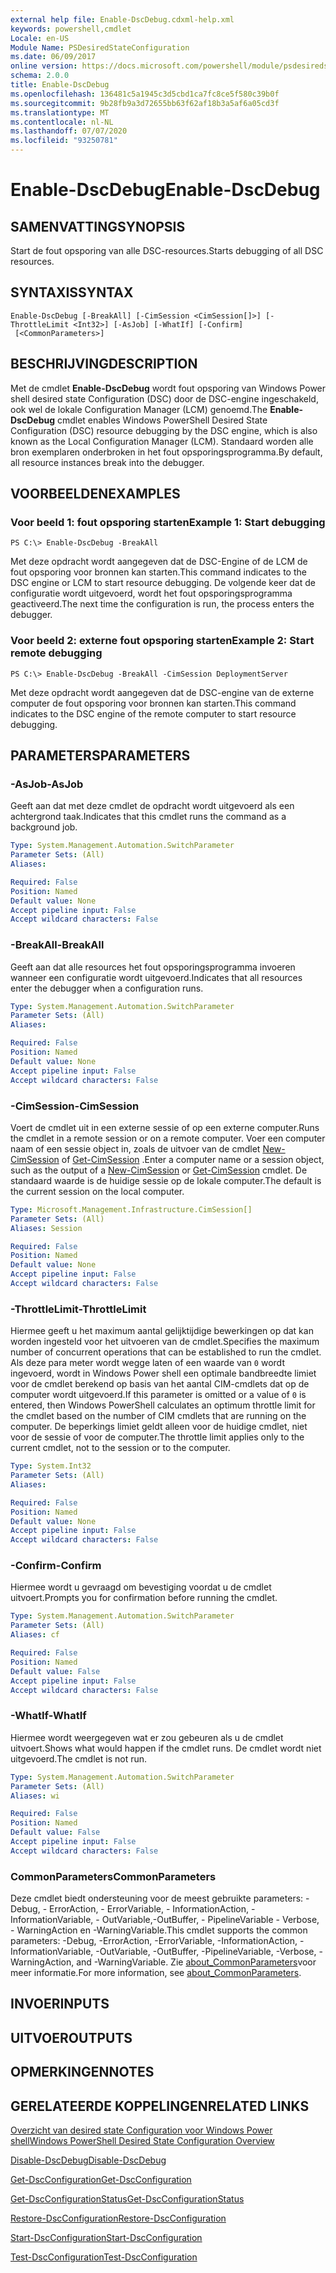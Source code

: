 ```yaml
---
external help file: Enable-DscDebug.cdxml-help.xml
keywords: powershell,cmdlet
Locale: en-US
Module Name: PSDesiredStateConfiguration
ms.date: 06/09/2017
online version: https://docs.microsoft.com/powershell/module/psdesiredstateconfiguration/enable-dscdebug?view=powershell-5.1&WT.mc_id=ps-gethelp
schema: 2.0.0
title: Enable-DscDebug
ms.openlocfilehash: 136481c5a1945c3d5cbd1ca7fc8ce5f580c39b0f
ms.sourcegitcommit: 9b28fb9a3d72655bb63f62af18b3a5af6a05cd3f
ms.translationtype: MT
ms.contentlocale: nl-NL
ms.lasthandoff: 07/07/2020
ms.locfileid: "93250781"
---
```

# <span data-ttu-id="c94b3-103">Enable-DscDebug</span><span class="sxs-lookup"><span data-stu-id="c94b3-103">Enable-DscDebug</span></span>

## <span data-ttu-id="c94b3-104">SAMENVATTING</span><span class="sxs-lookup"><span data-stu-id="c94b3-104">SYNOPSIS</span></span>
<span data-ttu-id="c94b3-105">Start de fout opsporing van alle DSC-resources.</span><span class="sxs-lookup"><span data-stu-id="c94b3-105">Starts debugging of all DSC resources.</span></span>

## <span data-ttu-id="c94b3-106">SYNTAXIS</span><span class="sxs-lookup"><span data-stu-id="c94b3-106">SYNTAX</span></span>

```
Enable-DscDebug [-BreakAll] [-CimSession <CimSession[]>] [-ThrottleLimit <Int32>] [-AsJob] [-WhatIf] [-Confirm]
 [<CommonParameters>]
```

## <span data-ttu-id="c94b3-107">BESCHRIJVING</span><span class="sxs-lookup"><span data-stu-id="c94b3-107">DESCRIPTION</span></span>
<span data-ttu-id="c94b3-108">Met de cmdlet **Enable-DscDebug** wordt fout opsporing van Windows Power shell desired state Configuration (DSC) door de DSC-engine ingeschakeld, ook wel de lokale Configuration Manager (LCM) genoemd.</span><span class="sxs-lookup"><span data-stu-id="c94b3-108">The **Enable-DscDebug** cmdlet enables Windows PowerShell Desired State Configuration (DSC) resource debugging by the DSC engine, which is also known as the Local Configuration Manager (LCM).</span></span>
<span data-ttu-id="c94b3-109">Standaard worden alle bron exemplaren onderbroken in het fout opsporingsprogramma.</span><span class="sxs-lookup"><span data-stu-id="c94b3-109">By default, all resource instances break into the debugger.</span></span>

## <span data-ttu-id="c94b3-110">VOORBEELDEN</span><span class="sxs-lookup"><span data-stu-id="c94b3-110">EXAMPLES</span></span>

### <span data-ttu-id="c94b3-111">Voor beeld 1: fout opsporing starten</span><span class="sxs-lookup"><span data-stu-id="c94b3-111">Example 1: Start debugging</span></span>

```
PS C:\> Enable-DscDebug -BreakAll
```

<span data-ttu-id="c94b3-112">Met deze opdracht wordt aangegeven dat de DSC-Engine of de LCM de fout opsporing voor bronnen kan starten.</span><span class="sxs-lookup"><span data-stu-id="c94b3-112">This command indicates to the DSC engine or LCM to start resource debugging.</span></span>
<span data-ttu-id="c94b3-113">De volgende keer dat de configuratie wordt uitgevoerd, wordt het fout opsporingsprogramma geactiveerd.</span><span class="sxs-lookup"><span data-stu-id="c94b3-113">The next time the configuration is run, the process enters the debugger.</span></span>

### <span data-ttu-id="c94b3-114">Voor beeld 2: externe fout opsporing starten</span><span class="sxs-lookup"><span data-stu-id="c94b3-114">Example 2: Start remote debugging</span></span>

```
PS C:\> Enable-DscDebug -BreakAll -CimSession DeploymentServer
```

<span data-ttu-id="c94b3-115">Met deze opdracht wordt aangegeven dat de DSC-engine van de externe computer de fout opsporing voor bronnen kan starten.</span><span class="sxs-lookup"><span data-stu-id="c94b3-115">This command indicates to the DSC engine of the remote computer to start resource debugging.</span></span>

## <span data-ttu-id="c94b3-116">PARAMETERS</span><span class="sxs-lookup"><span data-stu-id="c94b3-116">PARAMETERS</span></span>

### <span data-ttu-id="c94b3-117">-AsJob</span><span class="sxs-lookup"><span data-stu-id="c94b3-117">-AsJob</span></span>
<span data-ttu-id="c94b3-118">Geeft aan dat met deze cmdlet de opdracht wordt uitgevoerd als een achtergrond taak.</span><span class="sxs-lookup"><span data-stu-id="c94b3-118">Indicates that this cmdlet runs the command as a background job.</span></span>

```yaml
Type: System.Management.Automation.SwitchParameter
Parameter Sets: (All)
Aliases:

Required: False
Position: Named
Default value: None
Accept pipeline input: False
Accept wildcard characters: False
```

### <span data-ttu-id="c94b3-119">-BreakAll</span><span class="sxs-lookup"><span data-stu-id="c94b3-119">-BreakAll</span></span>
<span data-ttu-id="c94b3-120">Geeft aan dat alle resources het fout opsporingsprogramma invoeren wanneer een configuratie wordt uitgevoerd.</span><span class="sxs-lookup"><span data-stu-id="c94b3-120">Indicates that all resources enter the debugger when a configuration runs.</span></span>

```yaml
Type: System.Management.Automation.SwitchParameter
Parameter Sets: (All)
Aliases:

Required: False
Position: Named
Default value: None
Accept pipeline input: False
Accept wildcard characters: False
```

### <span data-ttu-id="c94b3-121">-CimSession</span><span class="sxs-lookup"><span data-stu-id="c94b3-121">-CimSession</span></span>
<span data-ttu-id="c94b3-122">Voert de cmdlet uit in een externe sessie of op een externe computer.</span><span class="sxs-lookup"><span data-stu-id="c94b3-122">Runs the cmdlet in a remote session or on a remote computer.</span></span>
<span data-ttu-id="c94b3-123">Voer een computer naam of een sessie object in, zoals de uitvoer van de cmdlet [New-CimSession](/powershell/module/cimcmdlets/new-cimsession) of [Get-CimSession](/powershell/module/cimcmdlets/get-cimsession) .</span><span class="sxs-lookup"><span data-stu-id="c94b3-123">Enter a computer name or a session object, such as the output of a [New-CimSession](/powershell/module/cimcmdlets/new-cimsession) or [Get-CimSession](/powershell/module/cimcmdlets/get-cimsession) cmdlet.</span></span>
<span data-ttu-id="c94b3-124">De standaard waarde is de huidige sessie op de lokale computer.</span><span class="sxs-lookup"><span data-stu-id="c94b3-124">The default is the current session on the local computer.</span></span>

```yaml
Type: Microsoft.Management.Infrastructure.CimSession[]
Parameter Sets: (All)
Aliases: Session

Required: False
Position: Named
Default value: None
Accept pipeline input: False
Accept wildcard characters: False
```

### <span data-ttu-id="c94b3-125">-ThrottleLimit</span><span class="sxs-lookup"><span data-stu-id="c94b3-125">-ThrottleLimit</span></span>
<span data-ttu-id="c94b3-126">Hiermee geeft u het maximum aantal gelijktijdige bewerkingen op dat kan worden ingesteld voor het uitvoeren van de cmdlet.</span><span class="sxs-lookup"><span data-stu-id="c94b3-126">Specifies the maximum number of concurrent operations that can be established to run the cmdlet.</span></span>
<span data-ttu-id="c94b3-127">Als deze para meter wordt wegge laten of een waarde van `0` wordt ingevoerd, wordt in Windows Power shell een optimale bandbreedte limiet voor de cmdlet berekend op basis van het aantal CIM-cmdlets dat op de computer wordt uitgevoerd.</span><span class="sxs-lookup"><span data-stu-id="c94b3-127">If this parameter is omitted or a value of `0` is entered, then Windows PowerShell calculates an optimum throttle limit for the cmdlet based on the number of CIM cmdlets that are running on the computer.</span></span>
<span data-ttu-id="c94b3-128">De beperkings limiet geldt alleen voor de huidige cmdlet, niet voor de sessie of voor de computer.</span><span class="sxs-lookup"><span data-stu-id="c94b3-128">The throttle limit applies only to the current cmdlet, not to the session or to the computer.</span></span>

```yaml
Type: System.Int32
Parameter Sets: (All)
Aliases:

Required: False
Position: Named
Default value: None
Accept pipeline input: False
Accept wildcard characters: False
```

### <span data-ttu-id="c94b3-129">-Confirm</span><span class="sxs-lookup"><span data-stu-id="c94b3-129">-Confirm</span></span>
<span data-ttu-id="c94b3-130">Hiermee wordt u gevraagd om bevestiging voordat u de cmdlet uitvoert.</span><span class="sxs-lookup"><span data-stu-id="c94b3-130">Prompts you for confirmation before running the cmdlet.</span></span>

```yaml
Type: System.Management.Automation.SwitchParameter
Parameter Sets: (All)
Aliases: cf

Required: False
Position: Named
Default value: False
Accept pipeline input: False
Accept wildcard characters: False
```

### <span data-ttu-id="c94b3-131">-WhatIf</span><span class="sxs-lookup"><span data-stu-id="c94b3-131">-WhatIf</span></span>
<span data-ttu-id="c94b3-132">Hiermee wordt weergegeven wat er zou gebeuren als u de cmdlet uitvoert.</span><span class="sxs-lookup"><span data-stu-id="c94b3-132">Shows what would happen if the cmdlet runs.</span></span>
<span data-ttu-id="c94b3-133">De cmdlet wordt niet uitgevoerd.</span><span class="sxs-lookup"><span data-stu-id="c94b3-133">The cmdlet is not run.</span></span>

```yaml
Type: System.Management.Automation.SwitchParameter
Parameter Sets: (All)
Aliases: wi

Required: False
Position: Named
Default value: False
Accept pipeline input: False
Accept wildcard characters: False
```

### <span data-ttu-id="c94b3-134">CommonParameters</span><span class="sxs-lookup"><span data-stu-id="c94b3-134">CommonParameters</span></span>
<span data-ttu-id="c94b3-135">Deze cmdlet biedt ondersteuning voor de meest gebruikte parameters: -Debug, - ErrorAction, - ErrorVariable, - InformationAction, -InformationVariable, - OutVariable,-OutBuffer, - PipelineVariable - Verbose, - WarningAction en -WarningVariable.</span><span class="sxs-lookup"><span data-stu-id="c94b3-135">This cmdlet supports the common parameters: -Debug, -ErrorAction, -ErrorVariable, -InformationAction, -InformationVariable, -OutVariable, -OutBuffer, -PipelineVariable, -Verbose, -WarningAction, and -WarningVariable.</span></span> <span data-ttu-id="c94b3-136">Zie [about_CommonParameters](https://go.microsoft.com/fwlink/?LinkID=113216)voor meer informatie.</span><span class="sxs-lookup"><span data-stu-id="c94b3-136">For more information, see [about_CommonParameters](https://go.microsoft.com/fwlink/?LinkID=113216).</span></span>

## <span data-ttu-id="c94b3-137">INVOER</span><span class="sxs-lookup"><span data-stu-id="c94b3-137">INPUTS</span></span>

## <span data-ttu-id="c94b3-138">UITVOER</span><span class="sxs-lookup"><span data-stu-id="c94b3-138">OUTPUTS</span></span>

## <span data-ttu-id="c94b3-139">OPMERKINGEN</span><span class="sxs-lookup"><span data-stu-id="c94b3-139">NOTES</span></span>

## <span data-ttu-id="c94b3-140">GERELATEERDE KOPPELINGEN</span><span class="sxs-lookup"><span data-stu-id="c94b3-140">RELATED LINKS</span></span>

[<span data-ttu-id="c94b3-141">Overzicht van desired state Configuration voor Windows Power shell</span><span class="sxs-lookup"><span data-stu-id="c94b3-141">Windows PowerShell Desired State Configuration Overview</span></span>](/powershell/scripting/dsc/overview/dscforengineers)

[<span data-ttu-id="c94b3-142">Disable-DscDebug</span><span class="sxs-lookup"><span data-stu-id="c94b3-142">Disable-DscDebug</span></span>](Disable-DscDebug.md)

[<span data-ttu-id="c94b3-143">Get-DscConfiguration</span><span class="sxs-lookup"><span data-stu-id="c94b3-143">Get-DscConfiguration</span></span>](Get-DscConfiguration.md)

[<span data-ttu-id="c94b3-144">Get-DscConfigurationStatus</span><span class="sxs-lookup"><span data-stu-id="c94b3-144">Get-DscConfigurationStatus</span></span>](Get-DscConfigurationStatus.md)

[<span data-ttu-id="c94b3-145">Restore-DscConfiguration</span><span class="sxs-lookup"><span data-stu-id="c94b3-145">Restore-DscConfiguration</span></span>](Restore-DscConfiguration.md)

[<span data-ttu-id="c94b3-146">Start-DscConfiguration</span><span class="sxs-lookup"><span data-stu-id="c94b3-146">Start-DscConfiguration</span></span>](Start-DscConfiguration.md)

[<span data-ttu-id="c94b3-147">Test-DscConfiguration</span><span class="sxs-lookup"><span data-stu-id="c94b3-147">Test-DscConfiguration</span></span>](Test-DscConfiguration.md)
